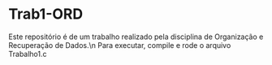# Trab1-ORD
Este repositório é de um trabalho realizado pela disciplina de Organização e Recuperação de Dados.\n
Para executar, compile e rode o arquivo Trabalho1.c